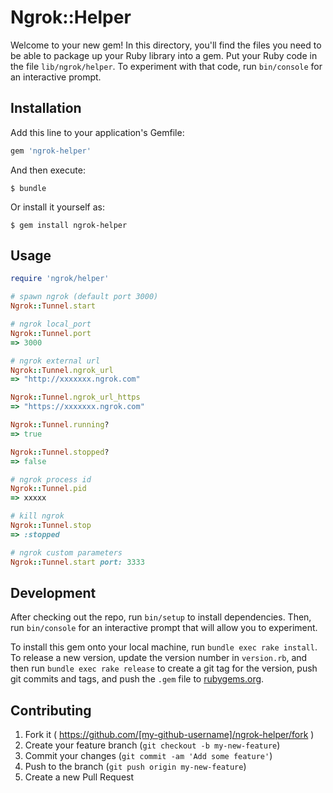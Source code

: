 # Ngrok::Helper

Welcome to your new gem! In this directory, you'll find the files you need to be able to package up your Ruby library into a gem. Put your Ruby code in the file `lib/ngrok/helper`. To experiment with that code, run `bin/console` for an interactive prompt.

## Installation

Add this line to your application's Gemfile:

```ruby
gem 'ngrok-helper'
```

And then execute:

    $ bundle

Or install it yourself as:

    $ gem install ngrok-helper

## Usage

```ruby
require 'ngrok/helper'

# spawn ngrok (default port 3000)
Ngrok::Tunnel.start

# ngrok local_port
Ngrok::Tunnel.port
=> 3000

# ngrok external url
Ngrok::Tunnel.ngrok_url
=> "http://xxxxxxx.ngrok.com"

Ngrok::Tunnel.ngrok_url_https
=> "https://xxxxxxx.ngrok.com"

Ngrok::Tunnel.running?
=> true

Ngrok::Tunnel.stopped?
=> false

# ngrok process id
Ngrok::Tunnel.pid
=> xxxxx

# kill ngrok
Ngrok::Tunnel.stop
=> :stopped

# ngrok custom parameters
Ngrok::Tunnel.start port: 3333

```

## Development

After checking out the repo, run `bin/setup` to install dependencies. Then, run `bin/console` for an interactive prompt that will allow you to experiment.

To install this gem onto your local machine, run `bundle exec rake install`. To release a new version, update the version number in `version.rb`, and then run `bundle exec rake release` to create a git tag for the version, push git commits and tags, and push the `.gem` file to [rubygems.org](https://rubygems.org).

## Contributing

1. Fork it ( https://github.com/[my-github-username]/ngrok-helper/fork )
2. Create your feature branch (`git checkout -b my-new-feature`)
3. Commit your changes (`git commit -am 'Add some feature'`)
4. Push to the branch (`git push origin my-new-feature`)
5. Create a new Pull Request